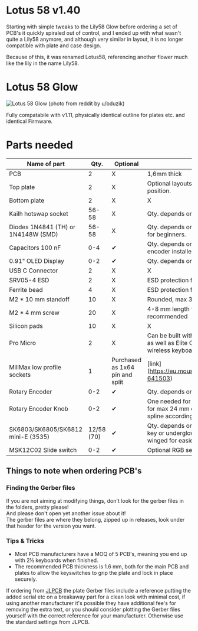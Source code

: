# Lotus 58 v1.40

Starting with simple tweaks to the Lily58 Glow before ordering a set of PCB's it quickly spiraled out of control, and I ended up with what wasn't quite a Lily58 anymore, and although very similar in layout, it is no longer compatible with plate and case design. 

Because of this, it was renamed Lotus58, referencing another flower much like the lily in the name Lily58.

# Lotus 58 Glow

![Lotus 58 Glow](https://preview.redd.it/7apgomy67qf61.jpg?width=4032&format=pjpg&auto=webp&s=ce1f045339149a99311582d44b458c88c2b167a3)
(photo from reddit by u/bduzik)



Fully compatabile with v1.11, physically identical outline for plates etc. and identical Firmware.


# Parts needed



| Name of part | Qty. | Optional | Remarks | Aliexpress |
| ------------ | ---- | -------- | ------- | --------------- |
| PCB          | 2    | X        | 1,6mm thick | X           |
| Top plate         | 2 | X        | Optional layouts for OLED or encoder in top position. | X |
| Bottom plate         | 2 | X        | X | X |
| Kailh hotswap socket | 56-58 | X | Qty. depends on layout. | [link](https://www.aliexpress.com/item/-/4001051840976.html?spm=a2g0s.8937460.0.0.6f132e0eKYB5RQ&_ga=2.174414626.1036705865.1612730332-979734211.1611132916&_gac=1.119713146.1611132916.CjwKCAiAxp-ABhALEiwAXm6IyZF-HtTdP3MQioG5GOxLvsaJfBbhqTGIQbmV0LXKDx2MZSDJJJTbaBoCPkoQAvD_BwE) |
| Diodes 1N4841 (TH) or 1N4148W (SMD) | 56-58 | X | Qty. depends on layout. TH recommended for beginners. | [link(TH)](https://www.aliexpress.com/item/HOT-SELL-100-PCS-1N4148-DO-35-IN4148-Silicon-Switching-Diode-FREE-SHIPPMENT/32660088529.html?spm=a2g0s.8937460.0.0.c1b82e0edjrOT3&_ga=2.216963734.1036705865.1612730332-979734211.1611132916&_gac=1.53192282.1611132916.CjwKCAiAxp-ABhALEiwAXm6IyZF-HtTdP3MQioG5GOxLvsaJfBbhqTGIQbmV0LXKDx2MZSDJJJTbaBoCPkoQAvD_BwE) or [link(SMD)](https://www.aliexpress.ru/item/-/1005002059571417.html?spm=a2g0s.8937460.0.0.c1b82e0edjrOT3&_ga=2.216963734.1036705865.1612730332-979734211.1611132916&_gac=1.53192282.1611132916.CjwKCAiAxp-ABhALEiwAXm6IyZF-HtTdP3MQioG5GOxLvsaJfBbhqTGIQbmV0LXKDx2MZSDJJJTbaBoCPkoQAvD_BwE) |
| Capacitors 100 nF | 0-4 | ✔ | Qty. depends on layout. 2 needed for each encoder installed. | [link](https://www.aliexpress.com/item/-/32971478818.html?spm=a2g0s.8937460.0.0.6f132e0eKYB5RQ&_ga=2.149198518.1036705865.1612730332-979734211.1611132916&_gac=1.48473428.1611132916.CjwKCAiAxp-ABhALEiwAXm6IyZF-HtTdP3MQioG5GOxLvsaJfBbhqTGIQbmV0LXKDx2MZSDJJJTbaBoCPkoQAvD_BwE) |
| 0.91" OLED Display | 0-2 | ✔ | Qty. depends on layout. | [link](https://www.aliexpress.com/item/-/4001028384269.html?spm=a2g0s.8937460.0.0.c1b82e0edjrOT3&_ga=2.241041155.1036705865.1612730332-979734211.1611132916&_gac=1.219449963.1611132916.CjwKCAiAxp-ABhALEiwAXm6IyZF-HtTdP3MQioG5GOxLvsaJfBbhqTGIQbmV0LXKDx2MZSDJJJTbaBoCPkoQAvD_BwE) |
| USB C Connector | 2 | X | X | [link](https://www.lcsc.com/product-detail/USB-Connectors_G-Switch-GT-USB-7014C_C963373.html) |
| SRV05-4	ESD | 2 | X | ESD protection for USB link. | [link](https://www.lcsc.com/product-detail/Electrostatic-and-Surge-Protection-TVS-ESD_TECH-PUBLIC-SRV05-4_C558418.html)|
| Ferrite bead | 4 | X | ESD protection for USB link. | [link](https://www.lcsc.com/product-detail/Ferrite-Beads_Murata-Electronics-BLM18SG700TZ1D_C882974.html) |
| M2 * 10 mm standoff | 10 | X | Rounded, max 3.7 mm in diameter | [link](https://www.aliexpress.com/item/-/32863484622.html?spm=a2g0s.8937460.0.0.c1b82e0edjrOT3&_ga=2.215809815.1036705865.1612730332-979734211.1611132916&_gac=1.26395343.1611132916.CjwKCAiAxp-ABhALEiwAXm6IyZF-HtTdP3MQioG5GOxLvsaJfBbhqTGIQbmV0LXKDx2MZSDJJJTbaBoCPkoQAvD_BwE) |
| M2 * 4 mm screw | 20 | X | 4-8 mm length fits, low profile hex head recommended | [link](https://www.aliexpress.com/item/-/32966917947.html?spm=a2g0s.8937460.0.0.c1b82e0edjrOT3&_ga=2.246923140.1036705865.1612730332-979734211.1611132916&_gac=1.263439230.1611132916.CjwKCAiAxp-ABhALEiwAXm6IyZF-HtTdP3MQioG5GOxLvsaJfBbhqTGIQbmV0LXKDx2MZSDJJJTbaBoCPkoQAvD_BwE) |
| Silicon pads | 10 | X | X | [link](https://www.aliexpress.com/item/-/32912066603.html?spm=a2g0s.8937460.0.0.6f132e0eKYB5RQ&_ga=2.145547188.1036705865.1612730332-979734211.1611132916&_gac=1.57255896.1611132916.CjwKCAiAxp-ABhALEiwAXm6IyZF-HtTdP3MQioG5GOxLvsaJfBbhqTGIQbmV0LXKDx2MZSDJJJTbaBoCPkoQAvD_BwE) |
| Pro Micro | 2 | X | Can be built with various ProMicro clones as well as Elite C (Or nice!nano for a wireless keyboard) | [link](https://www.aliexpress.com/item/-/32849563958.html?spm=a2g0s.8937460.0.0.c1b82e0edjrOT3&_ga=2.175422242.1036705865.1612730332-979734211.1611132916&_gac=1.225165928.1611132916.CjwKCAiAxp-ABhALEiwAXm6IyZF-HtTdP3MQioG5GOxLvsaJfBbhqTGIQbmV0LXKDx2MZSDJJJTbaBoCPkoQAvD_BwE) |
| MillMax low profile sockets | 1 | Purchased as 1x64 pin and split | [link] (https://eu.mouser.com/ProductDetail/575-641503)|
| Rotary Encoder | 0-2 | ✔ | Qty. depends on layout. | [link](https://www.aliexpress.com/item/10000056483250.html?spm=a2g0o.productlist.0.0.64951c5fKcPiug&algo_pvid=b530d9b1-fbd2-4598-bf53-bece1343826f&algo_expid=b530d9b1-fbd2-4598-bf53-bece1343826f-2&btsid=2100bdd016135510210168102eefcc&ws_ab_test=searchweb0_0,searchweb201602_,searchweb201603_) |
| Rotary Encoder Knob | 0-2 | ✔ | One needed for each encoder. Clearance for max 24 mm diameter, pick halfshaft or spline according to encoder choice.  | [link](https://www.aliexpress.com/item/10000056483250.html?spm=a2g0o.productlist.0.0.64951c5fKcPiug&algo_pvid=b530d9b1-fbd2-4598-bf53-bece1343826f&algo_expid=b530d9b1-fbd2-4598-bf53-bece1343826f-2&btsid=2100bdd016135510210168102eefcc&ws_ab_test=searchweb0_0,searchweb201602_,searchweb201603_) |
| SK6803/SK6805/SK6812 mini-E (3535) | 12/58 (70) | ✔ | Qty. depends on layout and if used as per-key or underglow (or both). Mini E are winged for easier soldering.| [link](https://www.aliexpress.com/item/4000475685852.html?spm=a2g0o.productlist.0.0.3ec76d0aSbZSMy&algo_pvid=c175ec6d-d797-4bad-885d-dd7ab2025889&algo_expid=c175ec6d-d797-4bad-885d-dd7ab2025889-1&btsid=0b0a01f816148497094017930e33f7&ws_ab_test=searchweb0_0,searchweb201602_,searchweb201603_) |
| MSK12C02 Slide switch | 0-2 | ✔ | Optional RGB select or Power switch | [link](https://www.lcsc.com/product-detail/Slide-Switches_SHOU-HAN-MSK12C02_C431540.html)|


## Things to note when ordering PCB's
### Finding the Gerber files
If you are not aiming at modifying things, don't look for the gerber files in the folders, pretty please!</BR>
And please don't open yet another issue about it! </BR>
The gerber files are where they belong, zipped up in releases, look under that header for the version you want.

### Tips & Tricks
- Most PCB manufacturers have a MOQ of 5 PCB's, meaning you end up with 2½ keyboards when finished.
- The recommended PCB thickness is 1.6 mm, both for the main PCB and plates to allow the keyswitches to grip the plate and lock in place securely.

If ordering from [JLPCB](https://www.jlpcb.com) the plate Gerber files include a reference putting the added serial etc on a breakaway part for a clean look with minimal cost, if using another manufacturer it's possible they have additional fee's for removing the extra text, or you should consider plotting the Gerber files yourself with the correct reference for your manufacturer. Otherwise use the standard settings from JLPCB.
